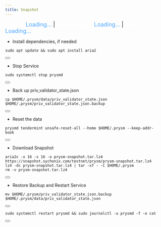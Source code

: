 ```yaml
---
title: Snapshot
---
```


<!-- Note: Change nodename, Binary, and $HOME/.binary -->

<style>
  .snapshot-info {
    font-size: 18px;
    margin-bottom: 15px;
  }
  .snapshot-info .label {
    color: #ffffff;
  }
  .snapshot-info .value {
    color: #4da6ff;
  }
</style>


<script>
  async function fetchSnapshotInfo() {
    try {
      const response = await fetch('https://snapshot.sychonix.com/testnet/prysm/log.json');
      const data = await response.json();
      const snapshotInfo = data.snapshot_info;

      document.getElementById('height').textContent = snapshotInfo.block_height;
      document.getElementById('size').textContent = snapshotInfo.size;

      const createdAt = new Date(snapshotInfo.created_at);
      const now = new Date();
      const timeDiffMs = now - createdAt;

      // Konversi selisih waktu ke jam dan menit
      const minutesAgo = Math.floor(timeDiffMs / (1000 * 60));
      const hours = Math.floor(minutesAgo / 60);
      const minutes = minutesAgo % 60;

      if (hours > 0) {
        document.getElementById('last-updated').textContent = `${hours} hours ${minutes} minutes ago`;
      } else {
        document.getElementById('last-updated').textContent = `${minutes} minutes ago`;
      }
    } catch (error) {
      console.error('Error fetching snapshot info:', error);
    }
  }

  fetchSnapshotInfo();
</script>


<div class="snapshot-info">
  <span class="label">Height:</span> <span class="value" id="height">Loading...</span> |
  <span class="label">Last updated:</span> <span class="value" id="last-updated">Loading...</span> |
  <span class="label">Size:</span> <span class="value" id="size">Loading...</span>
</div>

- Install dependencies, if needed

<div class="code-block-wrapper">
  <pre><code>sudo apt update && sudo apt install aria2</code></pre>
  <button class="copy-btn"><i class="fas fa-copy"></i></button>
</div>

- Stop Service

<div class="code-block-wrapper">
  <pre><code>sudo systemctl stop prysmd</code></pre>
  <button class="copy-btn"><i class="fas fa-copy"></i></button>
</div>

- Back up priv_validator_state.json

<div class="code-block-wrapper">
  <pre><code>cp $HOME/.prysm/data/priv_validator_state.json $HOME/.prysm/priv_validator_state.json.backup</code></pre>
  <button class="copy-btn"><i class="fas fa-copy"></i></button>
</div>

- Reset the data

<div class="code-block-wrapper">
  <pre><code>prysmd tendermint unsafe-reset-all --home $HOME/.prysm --keep-addr-book</code></pre>
  <button class="copy-btn"><i class="fas fa-copy"></i></button>
</div>

- Download Snapshot

<div class="code-block-wrapper">
  <pre><code>aria2c -x 16 -s 16 -o prysm-snapshot.tar.lz4 https://snapshot.sychonix.com/testnet/prysm/prysm-snapshot.tar.lz4
lz4 -dc prysm-snapshot.tar.lz4 | tar -xf - -C $HOME/.prysm
rm -v prysm-snapshot.tar.lz4</code></pre>
  <button class="copy-btn"><i class="fas fa-copy"></i></button>
</div>

- Restore Backup and Restart Service

<div class="code-block-wrapper">
  <pre><code>mv $HOME/.prysm/priv_validator_state.json.backup $HOME/.prysm/data/priv_validator_state.json</code></pre>
  <button class="copy-btn"><i class="fas fa-copy"></i></button>
</div>

<div class="code-block-wrapper">
  <pre><code>sudo systemctl restart prysmd && sudo journalctl -u prysmd -f -o cat</code></pre>
  <button class="copy-btn"><i class="fas fa-copy"></i></button>
</div>
